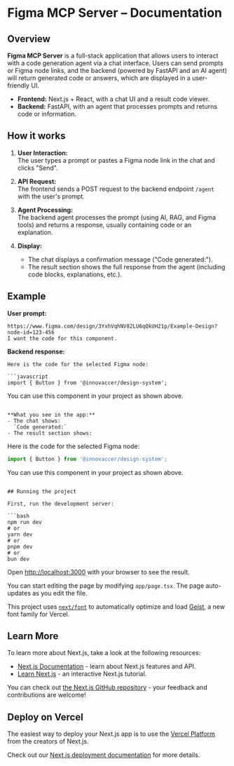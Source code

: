 # Figma MCP Server – Documentation

## Overview

**Figma MCP Server** is a full-stack application that allows users to interact with a code generation agent via a chat interface. Users can send prompts or Figma node links, and the backend (powered by FastAPI and an AI agent) will return generated code or answers, which are displayed in a user-friendly UI.

- **Frontend:** Next.js + React, with a chat UI and a result code viewer.
- **Backend:** FastAPI, with an agent that processes prompts and returns code or information.

## How it works

1. **User Interaction:**  
   The user types a prompt or pastes a Figma node link in the chat and clicks "Send".

2. **API Request:**  
   The frontend sends a POST request to the backend endpoint `/agent` with the user's prompt.

3. **Agent Processing:**  
   The backend agent processes the prompt (using AI, RAG, and Figma tools) and returns a response, usually containing code or an explanation.

4. **Display:**  
   - The chat displays a confirmation message ("Code generated:").
   - The result section shows the full response from the agent (including code blocks, explanations, etc.).

## Example

**User prompt:**
```
https://www.figma.com/design/3YxhVqhNV82LU6qQkUH21p/Example-Design?node-id=123-456
I want the code for this component.
```

**Backend response:**
```
Here is the code for the selected Figma node:

```javascript
import { Button } from '@innovaccer/design-system';
```
You can use this component in your project as shown above.
```

**What you see in the app:**
- The chat shows:  
  `Code generated:`
- The result section shows:  
  ```
  Here is the code for the selected Figma node:

  ```javascript
  import { Button } from '@innovaccer/design-system';
  ```
  You can use this component in your project as shown above.
  ```

## Running the project

First, run the development server:

```bash
npm run dev
# or
yarn dev
# or
pnpm dev
# or
bun dev
```

Open [http://localhost:3000](http://localhost:3000) with your browser to see the result.

You can start editing the page by modifying `app/page.tsx`. The page auto-updates as you edit the file.

This project uses [`next/font`](https://nextjs.org/docs/app/building-your-application/optimizing/fonts) to automatically optimize and load [Geist](https://vercel.com/font), a new font family for Vercel.

## Learn More

To learn more about Next.js, take a look at the following resources:

- [Next.js Documentation](https://nextjs.org/docs) - learn about Next.js features and API.
- [Learn Next.js](https://nextjs.org/learn) - an interactive Next.js tutorial.

You can check out [the Next.js GitHub repository](https://github.com/vercel/next.js) - your feedback and contributions are welcome!

## Deploy on Vercel

The easiest way to deploy your Next.js app is to use the [Vercel Platform](https://vercel.com/new?utm_medium=default-template&filter=next.js&utm_source=create-next-app&utm_campaign=create-next-app-readme) from the creators of Next.js.

Check out our [Next.js deployment documentation](https://nextjs.org/docs/app/building-your-application/deploying) for more details.
